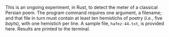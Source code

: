This is an ongoing experiment, in Rust, to detect the meter of a classical Persian poem. The program command requires one argument, a filename; and that file in turn must contain at least ten hemistichs of poetry (<em>i.e.</em>, five <em>bayt</em>s), with one hemistich per line. A sample file, `hafez-44.txt`, is provided here. Results are printed to the terminal.
